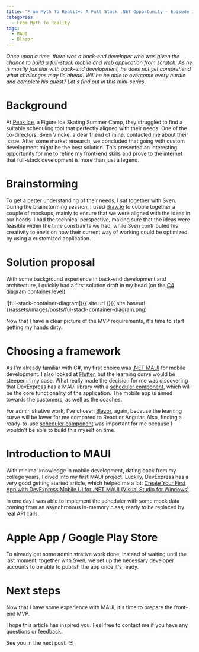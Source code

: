 ```yaml
---
title: "From Myth To Reality: A Full Stack .NET Opportunity - Episode 1"
categories:
  - From Myth To Reality
tags:
  - MAUI
  - Blazor
---
```


*Once upon a time, there was a back-end developer who was given the chance to build a full-stack mobile and web application from scratch. As he is mostly familiar with back-end development, he does not yet comprehend what challenges may lie ahead. Will he be able to overcome every hurdle and complete his quest? Let's find out in this mini-series.*

# Background

At [Peak Ice](https://peak-ice.com), a Figure Ice Skating Summer Camp, they struggled to find a suitable scheduling tool that perfectly aligned with their needs. One of the co-directors, Sven Vincke, a dear friend of mine, contacted me about their issue. After some market research, we concluded that going with custom development might be the best solution. This presented an interesting opportunity for me to refine my front-end skills and prove to the internet that full-stack development is more than just a legend.

# Brainstorming

To get a better understanding of their needs, I sat together with Sven. During the brainstorming session, I used [draw.io](https://app.diagrams.net/) to cobble together a couple of mockups, mainly to ensure that we were aligned with the ideas in our heads. I had the technical perspective, making sure that the ideas were feasible within the time constraints we had, while Sven contributed his creativity to envision how their current way of working could be optimized by using a customized application.

# Solution proposal

With some background experience in back-end development and architecture, I quickly had a first solution draft in my head (on the [C4 diagram](https://c4model.com/) container level):

![ful-stack-container-diagram]({{ site.url }}{{ site.baseurl }}/assets/images/posts/ful-stack-container-diagram.png)

Now that I have a clear picture of the MVP requirements, it's time to start getting my hands dirty.

# Choosing a framework

As I'm already familiar with C#, my first choice was [.NET MAUI](https://learn.microsoft.com/en-us/dotnet/maui/what-is-maui) for mobile development. I also looked at [Flutter](https://flutter.dev/), but the learning curve would be steeper in my case. What really made the decision for me was discovering that DevExpress has a MAUI library with a [scheduler component](https://docs.devexpress.com/MAUI/403734/scheduler-and-calendar/index), which will be the core functionality of the application. The mobile app is aimed towards the customers, as well as the coaches.

For administrative work, I've chosen [Blazor](https://learn.microsoft.com/en-us/aspnet/core/blazor), again, because the learning curve will be lower for me compared to React or Angular. Also, finding a ready-to-use [scheduler component](https://github.com/danheron/Heron.MudCalendar) was important for me because I wouldn't be able to build this myself on time.


# Introduction to MAUI

With minimal knowledge in mobile development, dating back from my college years, I dived into my first MAUI project. Luckily, DevExpress has a very good getting started article, which helped me a lot: [Create Your First App with DevExpress Mobile UI for .NET MAUI (Visual Studio for Windows)](https://docs.devexpress.com/MAUI/404023/get-started/build-your-first-app-visual-studio).

In one day I was able to implement the scheduler with some mock data coming from an asynchronous in-memory class, ready to be replaced by real API calls.

# Apple App / Google Play Store

To already get some administrative work done, instead of waiting until the last moment, together with Sven, we set up the necessary developer accounts to be able to publish the app once it's ready.

# Next steps

Now that I have some experience with MAUI, it's time to prepare the front-end MVP.

I hope this article has inspired you. Feel free to contact me if you have any questions or feedback.

See you in the next post! 😎
